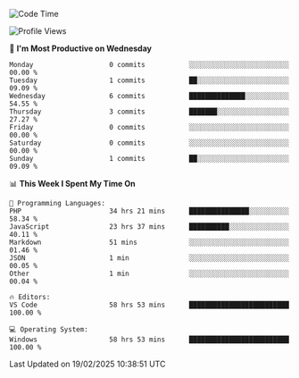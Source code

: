 <!--START_SECTION:waka-->
![Code Time](http://img.shields.io/badge/Code%20Time-4%2C133%20hrs%2047%20mins-blue)

![Profile Views](http://img.shields.io/badge/Profile%20Views-0-blue)

📅 **I'm Most Productive on Wednesday** 

```text
Monday                   0 commits           ░░░░░░░░░░░░░░░░░░░░░░░░░   00.00 % 
Tuesday                  1 commits           ██░░░░░░░░░░░░░░░░░░░░░░░   09.09 % 
Wednesday                6 commits           ██████████████░░░░░░░░░░░   54.55 % 
Thursday                 3 commits           ███████░░░░░░░░░░░░░░░░░░   27.27 % 
Friday                   0 commits           ░░░░░░░░░░░░░░░░░░░░░░░░░   00.00 % 
Saturday                 0 commits           ░░░░░░░░░░░░░░░░░░░░░░░░░   00.00 % 
Sunday                   1 commits           ██░░░░░░░░░░░░░░░░░░░░░░░   09.09 % 
```


📊 **This Week I Spent My Time On** 

```text
💬 Programming Languages: 
PHP                      34 hrs 21 mins      ███████████████░░░░░░░░░░   58.34 % 
JavaScript               23 hrs 37 mins      ██████████░░░░░░░░░░░░░░░   40.11 % 
Markdown                 51 mins             ░░░░░░░░░░░░░░░░░░░░░░░░░   01.46 % 
JSON                     1 min               ░░░░░░░░░░░░░░░░░░░░░░░░░   00.05 % 
Other                    1 min               ░░░░░░░░░░░░░░░░░░░░░░░░░   00.04 % 

🔥 Editors: 
VS Code                  58 hrs 53 mins      █████████████████████████   100.00 % 

💻 Operating System: 
Windows                  58 hrs 53 mins      █████████████████████████   100.00 % 
```


 Last Updated on 19/02/2025 10:38:51 UTC
<!--END_SECTION:waka-->
